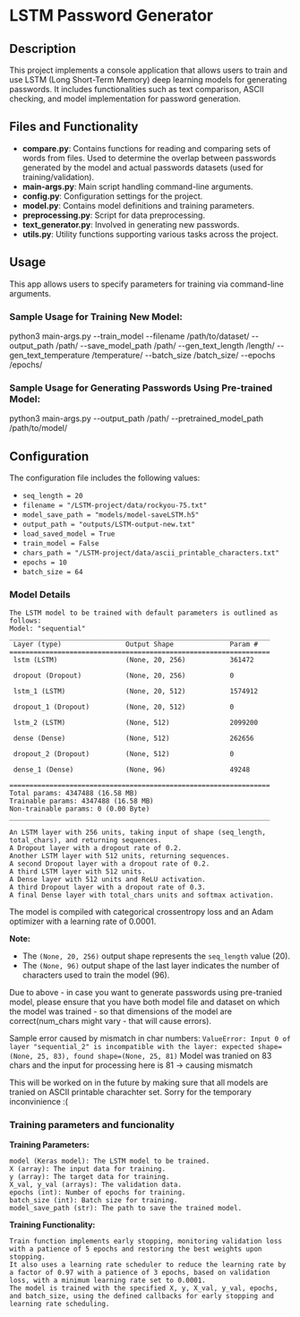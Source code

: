 # LSTM Password Generator

## Description
This project implements a console application that allows users to train and use LSTM (Long Short-Term Memory) deep learning models for generating passwords. It includes functionalities such as text comparison, ASCII checking, and model implementation for password generation.

## Files and Functionality
- **compare.py**: Contains functions for reading and comparing sets of words from files. Used to determine the overlap between passwords generated by the model and actual passwords datasets (used for training/validation).
- **main-args.py**: Main script handling command-line arguments.
- **config.py**: Configuration settings for the project.
- **model.py**: Contains model definitions and training parameters.
- **preprocessing.py**: Script for data preprocessing.
- **text_generator.py**: Involved in generating new passwords.
- **utils.py**: Utility functions supporting various tasks across the project.

## Usage
This app allows users to specify parameters for training via command-line arguments.

### Sample Usage for Training New Model:
python3 main-args.py --train_model --filename /path/to/dataset/ --output_path /path/ --save_model_path /path/ --gen_text_length /length/ --gen_text_temperature /temperature/ --batch_size /batch_size/ --epochs /epochs/

### Sample Usage for Generating Passwords Using Pre-trained Model:
python3 main-args.py --output_path /path/ --pretrained_model_path /path/to/model/


## Configuration
The configuration file includes the following values:
- `seq_length = 20`
- `filename = "/LSTM-project/data/rockyou-75.txt"`
- `model_save_path = "models/model-saveLSTM.h5"`
- `output_path = "outputs/LSTM-output-new.txt"`
- `load_saved_model = True`
- `train_model = False`
- `chars_path = "/LSTM-project/data/ascii_printable_characters.txt"`
- `epochs = 10`
- `batch_size = 64`

### Model Details
    The LSTM model to be trained with default parameters is outlined as follows:
    Model: "sequential"
    _________________________________________________________________
     Layer (type)                Output Shape              Param #   
    =================================================================
     lstm (LSTM)                 (None, 20, 256)           361472    
                                                                     
     dropout (Dropout)           (None, 20, 256)           0         
                                                                     
     lstm_1 (LSTM)               (None, 20, 512)           1574912   
                                                                     
     dropout_1 (Dropout)         (None, 20, 512)           0         
                                                                     
     lstm_2 (LSTM)               (None, 512)               2099200   
                                                                     
     dense (Dense)               (None, 512)               262656    
                                                                     
     dropout_2 (Dropout)         (None, 512)               0         
                                                                     
     dense_1 (Dense)             (None, 96)                49248     
                                                                     
    =================================================================
    Total params: 4347488 (16.58 MB)
    Trainable params: 4347488 (16.58 MB)
    Non-trainable params: 0 (0.00 Byte)
    _________________________________________________________________

    An LSTM layer with 256 units, taking input of shape (seq_length, total_chars), and returning sequences.
    A Dropout layer with a dropout rate of 0.2.
    Another LSTM layer with 512 units, returning sequences.
    A second Dropout layer with a dropout rate of 0.2.
    A third LSTM layer with 512 units.
    A Dense layer with 512 units and ReLU activation.
    A third Dropout layer with a dropout rate of 0.3.
    A final Dense layer with total_chars units and softmax activation.

The model is compiled with categorical crossentropy loss and an Adam optimizer with a learning rate of 0.0001.

**Note:**
- The `(None, 20, 256)` output shape represents the `seq_length` value (20).
- The `(None, 96)` output shape of the last layer indicates the number of characters used to train the model (96).

Due to above - in case you want to generate passwords using pre-tranied model, please ensure that you have both model file and dataset on which the model was trained - so that dimensions of the model are correct(num_chars might vary - that will cause errors).

Sample error caused by mismatch in char numbers:
    `ValueError: Input 0 of layer "sequential_2" is incompatible with the layer: expected shape=(None, 25, 83), found shape=(None, 25, 81)`
Model was tranied on 83 chars and the input for processing here is 81 -> causing mismatch

This will be worked on in the future by making sure that all models are tranied on ASCII printable charachter set.
Sorry for the temporary inconvinience :(


### Training parameters and funcionality

**Training Parameters:**

    model (Keras model): The LSTM model to be trained.
    X (array): The input data for training.
    y (array): The target data for training.
    X_val, y_val (arrays): The validation data.
    epochs (int): Number of epochs for training.
    batch_size (int): Batch size for training.
    model_save_path (str): The path to save the trained model.

**Training Functionality:**

    Train function implements early stopping, monitoring validation loss with a patience of 5 epochs and restoring the best weights upon stopping.
    It also uses a learning rate scheduler to reduce the learning rate by a factor of 0.97 with a patience of 3 epochs, based on validation loss, with a minimum learning rate set to 0.0001.
    The model is trained with the specified X, y, X_val, y_val, epochs, and batch_size, using the defined callbacks for early stopping and learning rate scheduling.

